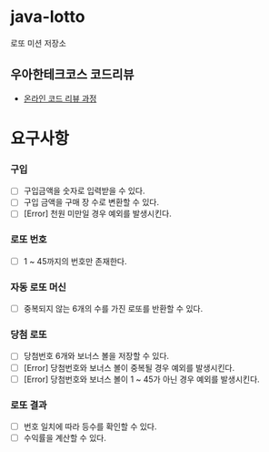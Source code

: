 # java-lotto

로또 미션 저장소

## 우아한테크코스 코드리뷰

- [온라인 코드 리뷰 과정](https://github.com/woowacourse/woowacourse-docs/blob/master/maincourse/README.md)


# 요구사항

### 구입
- [ ] 구입금액을 숫자로 입력받을 수 있다.
- [ ] 구입 금액을 구매 장 수로 변환할 수 있다.
- [ ] [Error] 천원 미만일 경우 예외를 발생시킨다.

### 로또 번호
- [ ] 1 ~ 45까지의 번호만 존재한다.

### 자동 로또 머신

- [ ] 중복되지 않는 6개의 수를 가진 로또를 반환할 수 있다.

### 당첨 로또
- [ ] 당첨번호 6개와 보너스 볼을 저장할 수 있다.
- [ ] [Error] 당첨번호와 보너스 볼이 중복될 경우 예외를 발생시킨다.
- [ ] [Error] 당첨번호와 보너스 볼이 1 ~ 45가 아닌 경우 예외를 발생시킨다.

### 로또 결과
- [ ] 번호 일치에 따라 등수를 확인할 수 있다.
- [ ] 수익률을 계산할 수 있다.
